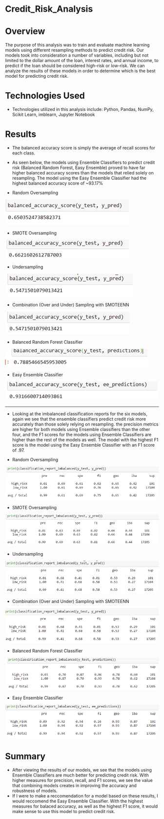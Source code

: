 # Credit_Risk_Analysis

# Overview
The purpose of this analysis was to train and evaluate machine learning models using different resampling methods to predict credit risk. Our models took into consideration a number of variables, including but not limited to the dollar amount of the loan, interest rates, and annual income, to predict if the loan should be considered high-risk or low-risk. We can analyze the results of these models in order to determine which is the best model for predicting credit risk. 

# Technologies Used
- Technologies utilized in this analysis include: Python, Pandas, NumPy, Scikit Learn, imblearn, Jupyter Notebook

# Results 
- The balanced accuracy score is simply the average of recall scores for each class. 
- As seen below, the models using Ensemble Classifiers to predict credit risk (Balanced Random Forest, Easy Ensemble) proved to have far higher balanced accuracy scores than the models that relied solely on resampling. The model using the Easy Ensemble Classifier had the highest balanced accuracy score of ~93.17%

- Random Oversampling

![ba1](images/ba1.PNG)



- SMOTE Oversampling

![ba2](images/ba2.PNG)




- Undersampling



![ba3](images/ba3.PNG)



- Combination (Over and Under) Sampling with SMOTEENN

![ba4](images/ba4.PNG)



- Balanced Random Forest Classifier

![ba5](images/ba5.PNG)



- Easy Ensemble Classifier

![ba6](images/ba6.PNG)


------------------------------------------------------------------------------------------------------------------------------------------------------------------------------

- Looking at the imbalanced classification reports for the six models, again we see that the ensemble classifiers predict credit risk more accurately than those solely relying on resampling. the precision metrics are higher for both models using Ensemble classifiers than the other four, and the F1 scores for the models using Ensemble Classifiers are higher than the rest of the models as well. The model with the highest F1 score is the model using the Easy Ensemble Classifier with an F1 score of .97.


- Random Oversampling

![ci1](images/ci1.PNG)



- SMOTE Oversampling

![ci2](images/ci2.PNG)


- Undersampling

![ci3](images/ci3.PNG)


- Combination (Over and Under) Sampling with SMOTEENN

![ci4](images/ci4.PNG)

- Balanced Random Forest Classifier

![ci5](images/ci5.PNG)

- Easy Ensemble Classifier

![ci6](images/ci6.PNG)



# Summary 
- After viewing the results of our models, we see that the models using Ensemble Classifiers are much better for predicting credit risk. With higher measures for precision, recall, and F1 scores, we see the value that combining models creates in improving the accuracy and robustness of models. 
- If I were to make a reccomendation for a model based on these results, I would reccomend the Easy Ensemble Classifier. With the highest measures for balaced accuracy, as well as the highest F1 score, it would make sense to use this model to predict credit risk. 
